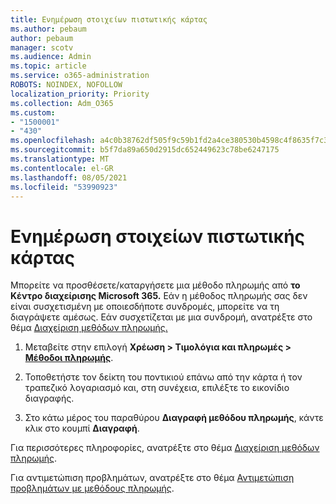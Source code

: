 ```yaml
---
title: Ενημέρωση στοιχείων πιστωτικής κάρτας
ms.author: pebaum
author: pebaum
manager: scotv
ms.audience: Admin
ms.topic: article
ms.service: o365-administration
ROBOTS: NOINDEX, NOFOLLOW
localization_priority: Priority
ms.collection: Adm_O365
ms.custom:
- "1500001"
- "430"
ms.openlocfilehash: a4c0b38762df505f9c59b1fd2a4ce380530b4598c4f8635f7c30c7fe277f56a4
ms.sourcegitcommit: b5f7da89a650d2915dc652449623c78be6247175
ms.translationtype: MT
ms.contentlocale: el-GR
ms.lasthandoff: 08/05/2021
ms.locfileid: "53990923"
---
```

# <a name="update-my-credit-card-information"></a>Ενημέρωση στοιχείων πιστωτικής κάρτας

Μπορείτε να προσθέσετε/καταργήσετε μια μέθοδο πληρωμής από **το Κέντρο διαχείρισης Microsoft 365.** Εάν η μέθοδος πληρωμής σας δεν είναι συσχετισμένη με οποιεσδήποτε συνδρομές, μπορείτε να τη διαγράψετε αμέσως. Εάν συσχετίζεται με μια συνδρομή, ανατρέξτε στο θέμα [Διαχείριση μεθόδων πληρωμής.](https://docs.microsoft.com/microsoft-365/commerce/billing-and-payments/manage-payment-methods)

1. Μεταβείτε στην επιλογή **Χρέωση > Τιμολόγια και πληρωμές > [Μέθοδοι πληρωμής](https://go.microsoft.com/fwlink/p/?linkid=2018806)**.

2. Τοποθετήστε τον δείκτη του ποντικιού επάνω από την κάρτα ή τον τραπεζικό λογαριασμό και, στη συνέχεια, επιλέξτε το εικονίδιο διαγραφής.

3. Στο κάτω μέρος του παραθύρου **Διαγραφή μεθόδου πληρωμής**, κάντε κλικ στο κουμπί **Διαγραφή**.

Για περισσότερες πληροφορίες, ανατρέξτε στο θέμα [Διαχείριση μεθόδων πληρωμής](https://docs.microsoft.com/microsoft-365/commerce/billing-and-payments/manage-payment-methods).

Για αντιμετώπιση προβλημάτων, ανατρέξτε στο θέμα [Αντιμετώπιση προβλημάτων με μεθόδους πληρωμής](https://docs.microsoft.com/microsoft-365/commerce/billing-and-payments/manage-payment-methods#troubleshoot-payment-methods).
